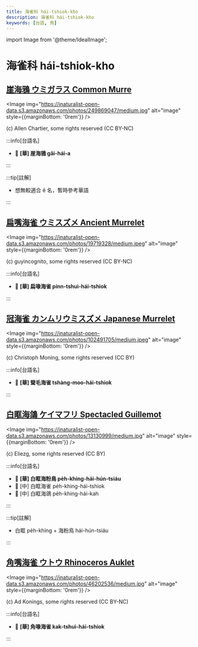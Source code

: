 ```yaml
---
title: 海雀科 hái-tshiok-kho
description: 海雀科 hái-tshiok-kho
keywords: [台語, 鳥]
---
```


import Image from '@theme/IdealImage';

# 海雀科 hái-tshiok-kho

## [崖海鴉 ウミガラス Common Murre](https://ebird.org/species/commur)

<Image img="https://inaturalist-open-data.s3.amazonaws.com/photos/249869047/medium.jpg" alt="image" style={{marginBottom: '0rem'}} />

<p className="image-caption">
(c) Allen Chartier, some rights reserved (CC BY-NC)
</p>

:::info[台語名]

- 🎯 **[華] 崖海鴉 gâi-hái-a**

:::

:::tip[註解]

- 想無較適合 ê 名，暫時參考華語

:::

## [扁嘴海雀 ウミスズメ Ancient Murrelet](https://ebird.org/species/ancmur)

<Image img="https://inaturalist-open-data.s3.amazonaws.com/photos/19719328/medium.jpeg" alt="image" style={{marginBottom: '0rem'}} />

<p className="image-caption">
(c) guyincognito, some rights reserved (CC BY-NC)
</p>

:::info[台語名]

- 🎯 **[華] 扁喙海雀 pínn-tshuì-hái-tshiok**

:::

## [冠海雀 カンムリウミスズメ Japanese Murrelet](https://ebird.org/species/japmur1)

<Image img="https://inaturalist-open-data.s3.amazonaws.com/photos/102491705/medium.jpeg" alt="image" style={{marginBottom: '0rem'}} />

<p className="image-caption">
(c) Christoph Moning, some rights reserved (CC BY)
</p>

:::info[台語名]

- 🎯 **[華] 聳毛海雀 tshàng-moo-hái-tshiok**

:::

## [白眶海鴿 ケイマフリ Spectacled Guillemot](https://ebird.org/species/spegui1)

<Image img="https://inaturalist-open-data.s3.amazonaws.com/photos/13130999/medium.jpg" alt="image" style={{marginBottom: '0rem'}} />

<p className="image-caption">
(c) Eliezg, some rights reserved (CC BY)
</p>

:::info[台語名]

- 🎯 **[華] 白眶海粉鳥 pe̍h-khing-hái-hún-tsiáu**
- 🎯 [中] 白眶海雀 pe̍h-khing-hái-tshiok
- 🎯 [中] 白眶海鴿 pe̍h-khing-hái-kah

:::

:::tip[註解]

- 白眶 pe̍h-khing + 海粉鳥 hái-hún-tsiáu

:::

## [角嘴海雀 ウトウ Rhinoceros Auklet](https://ebird.org/species/rhiauk)

<Image img="https://inaturalist-open-data.s3.amazonaws.com/photos/46202536/medium.jpg" alt="image" style={{marginBottom: '0rem'}} />

<p className="image-caption">
(c) Ad Konings, some rights reserved (CC BY-NC)
</p>

:::info[台語名]

- 🎯 **[華] 角喙海雀 kak-tshuì-hái-tshiok**

:::
